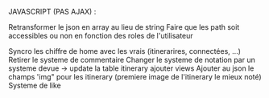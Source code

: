 JAVASCRIPT (PAS AJAX) :

Retransformer le json en array au lieu de string
Faire que les path soit accessibles ou non en fonction des roles de l'utilisateur

Syncro les chiffre de home avec les vrais (itinerarires, connectées, ...)
Retirer le systeme de commentaire
Changer le systeme de notation par un systeme devue -> update la table itinerary ajouter views
Ajouter au json le champs 'img" pour les itinerary (premiere image de l'itinerary le mieux noté)
Systeme de like
